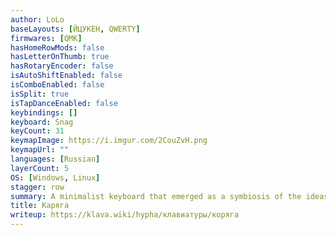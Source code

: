 ```yaml
---
author: LoLo
baseLayouts: [ЙЦУКЕН, QWERTY]
firmwares: [QMK]
hasHomeRowMods: false
hasLetterOnThumb: true
hasRotaryEncoder: false
isAutoShiftEnabled: false
isComboEnabled: false
isSplit: true
isTapDanceEnabled: false
keybindings: []
keyboard: Snag
keyCount: 31
keymapImage: https://i.imgur.com/2CouZvH.png
keymapUrl: ""
languages: [Russian]
layerCount: 5
OS: [Windows, Linux]
stagger: row
summary: A minimalist keyboard that emerged as a symbiosis of the ideas of the Gherkin and Katana60 keyboards. Gherkin is bad because it is impossible to use when you add a space since it takes up the usual lower row of characters. Katana60 is good for everything except that it is expensive and not made by me.
title: Каряга
writeup: https://klava.wiki/hypha/клавиатуры/коряга
---
```

